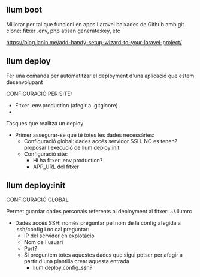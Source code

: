 ## llum boot

Millorar per tal que funcioni en apps Laravel baixades de Github amb git clone: fitxer .env, php atisan generate:key, etc

https://blog.lanin.me/add-handy-setup-wizard-to-your-laravel-project/

## llum deploy

Fer una comanda per automatitzar el deployment d'una aplicació que estem desenvolupant

CONFIGURACIÓ PER SITE:
- Fitxer .env.production (afegir a .gitginore)
-

Tasques que realitza un deploy
- Primer assegurar-se que té totes les dades necessàries:
  - Configuració global: dades accés servidor SSH. NO es tenen? proposar l'execució de llum deploy:init
  - Configuració site:
    - Hi ha fitxer .env.production? 
    - APP_URL del fitxer 

## llum deploy:init

CONFIGURACIÓ GLOBAL

Permet guardar dades personals referents al deployment al fitxer: ~/.llumrc 

- Dades accés SSH: només preguntar pel nom de la config afegida a .ssh/config i no cal preguntar:
  - IP del servidor en explotació
  - Nom de l'usuari
  - Port?
  - Si preguntem totes aquestes dades que sigui potser per afegir a partir d'una plantilla crear aquesta entrada
    - llum deploy:config_ssh?
    